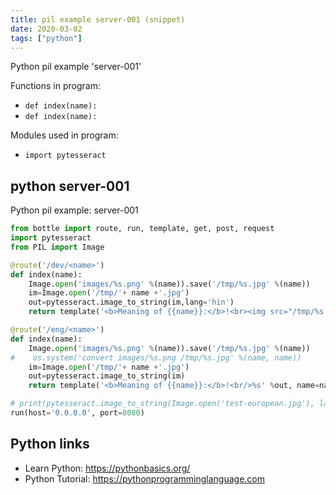 ```yaml
---
title: pil example server-001 (snippet)
date: 2020-03-02
tags: ["python"]
---
```

Python pil example 'server-001'

Functions in program: 
* `def index(name):`
* `def index(name):`

Modules used in program: 
* `import pytesseract`

## python server-001

Python pil example: server-001

```python
from bottle import route, run, template, get, post, request
import pytesseract
from PIL import Image

@route('/dev/<name>')
def index(name):
    Image.open('images/%s.png' %(name)).save('/tmp/%s.jpg' %(name))
    im=Image.open('/tmp/'+ name +'.jpg')
    out=pytesseract.image_to_string(im,lang='hin')
    return template('<b>Meaning of {{name}}:</b>!<br><img src="/tmp/%s.jpg"><br/>%s' %(out,name), name=name)

@route('/eng/<name>')
def index(name):
    Image.open('images/%s.png' %(name)).save('/tmp/%s.jpg' %(name))
#    os.system('convert images/%s.png /tmp/%s.jpg' %(name, name))
    im=Image.open('/tmp/'+ name +'.jpg')
    out=pytesseract.image_to_string(im)
    return template('<b>Meaning of {{name}}:</b>!<br/>%s' %out, name=name)

# print(pytesseract.image_to_string(Image.open('test-european.jpg'), lang='fra'))
run(host='0.0.0.0', port=8080)


```

## Python links

- Learn Python: https://pythonbasics.org/
- Python Tutorial: https://pythonprogramminglanguage.com
